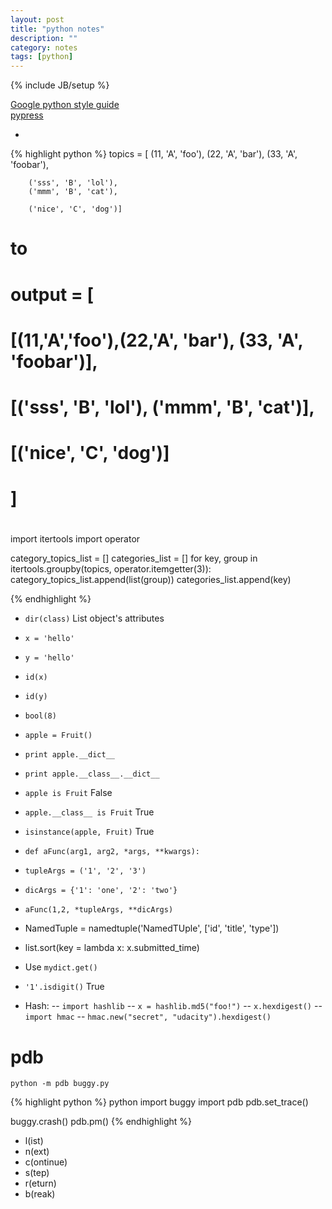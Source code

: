 ```yaml
---
layout: post
title: "python notes"
description: ""
category: notes
tags: [python]
---
```

{% include JB/setup %}
  
[Google python style guide](http://google-styleguide.googlecode.com/svn/trunk/pyguide.html)  
[pypress](http://laoqiu.com)

- 
{% highlight python %}
topics = [
        (11, 'A', 'foo'),
        (22, 'A', 'bar'),
        (33, 'A', 'foobar'),
        
        ('sss', 'B', 'lol'),
        ('mmm', 'B', 'cat'),
        
        ('nice', 'C', 'dog')]

# to 
# output = [
#       [(11,'A','foo'),(22,'A', 'bar'), (33, 'A', 'foobar')],
#       [('sss', 'B', 'lol'), ('mmm', 'B', 'cat')],
#       [('nice', 'C', 'dog')]
#       ]
#
#
#
#

import itertools
import operator

category_topics_list = []
categories_list = []
for key, group in itertools.groupby(topics, operator.itemgetter(3)):
    category_topics_list.append(list(group))
    categories_list.append(key)


{% endhighlight %}

- `dir(class)` List object's attributes
- `x = 'hello'`
- `y = 'hello'`
- `id(x)`
- `id(y)`
  
- `bool(8)`
  
- `apple = Fruit()`
- `print apple.__dict__`
- `print apple.__class__.__dict__`
- `apple is Fruit` False
- `apple.__class__ is Fruit` True
- `isinstance(apple, Fruit)` True
  
- `def aFunc(arg1, arg2, *args, **kwargs):`
- `tupleArgs = ('1', '2', '3')`
- `dicArgs = {'1': 'one', '2': 'two'}`
- `aFunc(1,2, *tupleArgs, **dicArgs)`
  
- NamedTuple = namedtuple('NamedTUple', ['id', 'title', 'type'])
- list.sort(key = lambda x: x.submitted_time)
- Use `mydict.get()`

- `'1'.isdigit()` True
  
- Hash:
-- `import hashlib`
-- `x = hashlib.md5("foo!")`
-- `x.hexdigest()`
-- `import hmac`
-- `hmac.new("secret", "udacity").hexdigest()`


pdb
===
`python -m pdb buggy.py`

{% highlight python %}
python
import buggy
import pdb
pdb.set_trace()

buggy.crash()
pdb.pm()
{% endhighlight %}

- l(ist)
- n(ext)
- c(ontinue)
- s(tep)
- r(eturn)
- b(reak)



